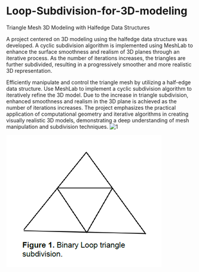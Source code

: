 # Loop-Subdivision-for-3D-modeling

Triangle Mesh 3D Modeling with Halfedge Data Structures

A project centered on 3D modeling using the halfedge data structure was developed. 
A cyclic subdivision algorithm is implemented using MeshLab to enhance the surface smoothness and realism of 3D planes through an iterative process.
As the number of iterations increases, the triangles are further subdivided, resulting in a progressively smoother and more realistic 3D representation.



Efficiently manipulate and control the triangle mesh by utilizing a half-edge data structure.
Use MeshLab to implement a cyclic subdivision algorithm to iteratively refine the 3D model.
Due to the increase in triangle subdivision, enhanced smoothness and realism in the 3D plane is achieved as the number of iterations increases.
The project emphasizes the practical application of computational geometry and iterative algorithms in creating visually realistic 3D models, 
demonstrating a deep understanding of mesh manipulation and subdivision techniques.
<img width="208" alt="1" src="https://github.com/bryanliao24/Loop-Subdivision-for-3D-modeling/assets/73574092/51dd1487-23e4-4cdc-ba8e-849e00aa7356">

![image](https://github.com/bryanliao24/Loop-Subdivision-for-3D-modeling/blob/main/img/1.PNG)
